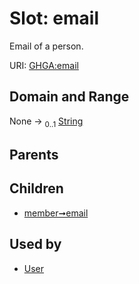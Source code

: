 
# Slot: email


Email of a person.

URI: [GHGA:email](https://w3id.org/GHGA/email)


## Domain and Range

None &#8594;  <sub>0..1</sub> [String](types/String.md)

## Parents


## Children

 *  [member➞email](member_email.md)

## Used by

 * [User](User.md)
